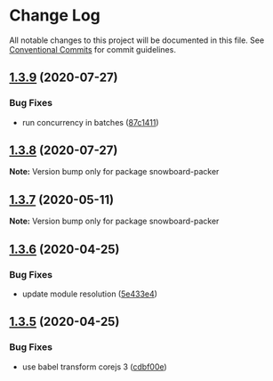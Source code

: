 # Change Log

All notable changes to this project will be documented in this file.
See [Conventional Commits](https://conventionalcommits.org) for commit guidelines.

## [1.3.9](https://github.com/bukalapak/snowboard/compare/snowboard-packer@1.3.8...snowboard-packer@1.3.9) (2020-07-27)


### Bug Fixes

* run concurrency in batches ([87c1411](https://github.com/bukalapak/snowboard/commit/87c1411acf643450eac27fcd067bffd76658dd4a))





## [1.3.8](https://github.com/bukalapak/snowboard/compare/snowboard-packer@1.3.7...snowboard-packer@1.3.8) (2020-07-27)

**Note:** Version bump only for package snowboard-packer





## [1.3.7](https://github.com/bukalapak/snowboard/compare/snowboard-packer@1.3.6...snowboard-packer@1.3.7) (2020-05-11)

**Note:** Version bump only for package snowboard-packer





## [1.3.6](https://github.com/bukalapak/snowboard/compare/snowboard-packer@1.3.5...snowboard-packer@1.3.6) (2020-04-25)


### Bug Fixes

* update module resolution ([5e433e4](https://github.com/bukalapak/snowboard/commit/5e433e451d93055a23d9d03228655093983133d3))





## [1.3.5](https://github.com/bukalapak/snowboard/compare/snowboard-packer@1.3.4...snowboard-packer@1.3.5) (2020-04-25)


### Bug Fixes

* use babel transform corejs 3 ([cdbf00e](https://github.com/bukalapak/snowboard/commit/cdbf00e5f5911c4a49f6c2254a2dd1c7a87b0ace))
